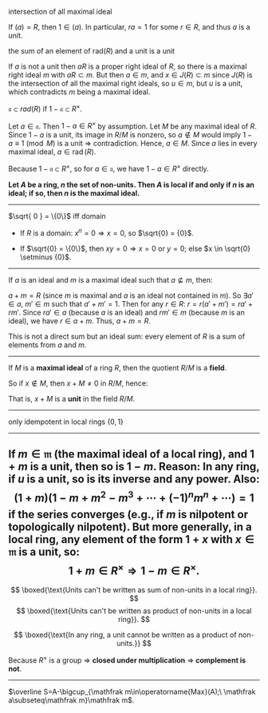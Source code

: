 intersection of all maximal ideal

If $(a)=R$, then $1\in (a)$. In particular, $ra=1$ for some $r\in R$, and thus $a$ is a unit.


the sum of an element of rad($R$) and a unit is a unit

If $a$ is not a unit then $aR$ is a proper right ideal of $R$, so there is a maximal right ideal $m$ with $aR \subset m$. But then $a \in m$, and $x \in J(R) \subset m$ since $J(R)$ is the intersection of all the maximal right ideals, so $u \in m$, but $u$ is a unit, which contradicts $m$ being a maximal ideal.

 $\mathfrak{a} \subset rad(R)$ if $1 − \mathfrak{a} ⊂ R^\times.$
 
 

Let $a \in \mathfrak{a}$. Then $1 - a \in R^\times$ by assumption.
Let $M$ be any maximal ideal of $R$. Since $1 - a$ is a unit, its image in $R/M$ is nonzero, so $a \notin M$ would imply $1 - a \equiv 1 \pmod{M}$ is a unit $\Rightarrow$ contradiction. Hence, $a \in M$.
Since $a$ lies in every maximal ideal, $a \in \operatorname{rad}(R)$.

Because $1 - \mathfrak{a} \subset R^\times$, so for $a \in \mathfrak{a}$, we have $1 - a \in R^\times$ directly.


 **Let $A$ be a ring, $n$ the set of non-units. Then $A$ is local if and only if $n$ is an ideal; if so, then $n$ is the maximal ideal.**

---

$\sqrt{ 0 } = \{0\}$ iff domain


- If $R$ is a domain: $x^n = 0 \Rightarrow x = 0$, so $\sqrt{0} = {0}$.
    
- If $\sqrt{0} = \{0\}$, then $xy = 0 \Rightarrow x = 0$ or $y = 0$; else $x \in \sqrt{0} \setminus {0}$.
---
If $a$ is an ideal and $m$ is a maximal ideal such that $a \not\subseteq m$, then:

$a + m = R$ (since $m$ is maximal and $a$ is an ideal not contained in $m$).
So $\exists a' \in a$, $m' \in m$ such that $a' + m' = 1$.
Then for any $r \in R$:
$r = r(a' + m') = ra' + rm'$.
Since $ra' \in a$ (because $a$ is an ideal) and $rm' \in m$ (because $m$ is an ideal), we have $r \in a + m$.
Thus,
$a+m=R$.

This is not a direct sum but an ideal sum: every element of $R$ is a sum of elements from $a$ and $m$.

---

If $M$ is a **maximal ideal** of a ring $R$, then the quotient $R/M$ is a **field**.

So if $x \notin M$, then $x + M \ne 0$ in $R/M$, hence:

That is, $x + M$ is a **unit** in the field $R/M$.

---
only idempotent in local rings $\{0,1\}$

---

If $m \in \mathfrak{m}$ (the maximal ideal of a local ring), and $1 + m$ is a unit, then so is $1 - m$.
Reason: In any ring, if $u$ is a unit, so is its inverse and any power. Also:
$$(1+m)(1-m+m^2-m^3+\cdots+(-1)^n m^n+\cdots)=1$$
if the series converges (e.g., if $m$ is nilpotent or topologically nilpotent).
But more generally, in a local ring, any element of the form $1 + x$ with $x \in \mathfrak{m}$ is a unit, so:
$$1+m \in R^\times \Rightarrow 1-m \in R^\times.$$
---
$$
\boxed{\text{Units can't be written as sum of non-units in a local ring}}.
$$
$$
\boxed{\text{Units can't be written as product of non-units in a local ring}}.
$$

$$
\boxed{\text{In any ring, a unit cannot be written as a product of non-units.}}
$$

Because $R^\times$ is a group ⇒ **closed under multiplication** ⇒ **complement is not**.

---
$\overline S=A-\bigcup_{\mathfrak m\in\operatorname{Max}(A);\ \mathfrak a\subseteq\mathfrak m}\mathfrak m$.
